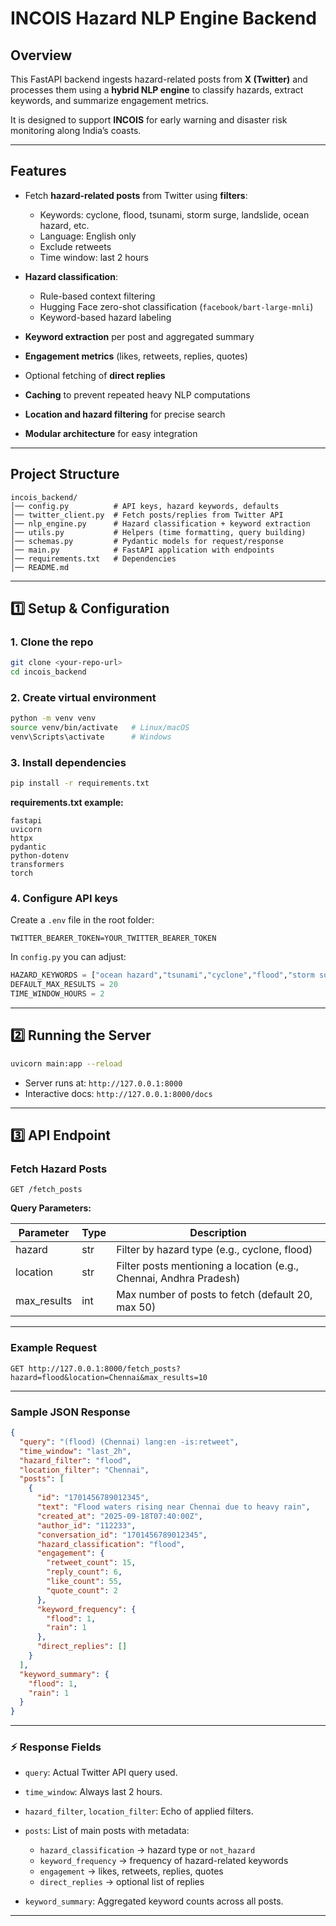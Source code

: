 
# INCOIS Hazard NLP Engine Backend

## Overview

This FastAPI backend ingests hazard-related posts from **X (Twitter)** and processes them using a **hybrid NLP engine** to classify hazards, extract keywords, and summarize engagement metrics.

It is designed to support **INCOIS** for early warning and disaster risk monitoring along India’s coasts.

---

## Features

* Fetch **hazard-related posts** from Twitter using **filters**:

  * Keywords: cyclone, flood, tsunami, storm surge, landslide, ocean hazard, etc.
  * Language: English only
  * Exclude retweets
  * Time window: last 2 hours
* **Hazard classification**:

  * Rule-based context filtering
  * Hugging Face zero-shot classification (`facebook/bart-large-mnli`)
  * Keyword-based hazard labeling
* **Keyword extraction** per post and aggregated summary
* **Engagement metrics** (likes, retweets, replies, quotes)
* Optional fetching of **direct replies**
* **Caching** to prevent repeated heavy NLP computations
* **Location and hazard filtering** for precise search
* **Modular architecture** for easy integration

---

## Project Structure

```
incois_backend/
│── config.py          # API keys, hazard keywords, defaults
│── twitter_client.py  # Fetch posts/replies from Twitter API
│── nlp_engine.py      # Hazard classification + keyword extraction
│── utils.py           # Helpers (time formatting, query building)
│── schemas.py         # Pydantic models for request/response
│── main.py            # FastAPI application with endpoints
│── requirements.txt   # Dependencies
│── README.md
```

---

## 1️⃣ Setup & Configuration

### 1. Clone the repo

```bash
git clone <your-repo-url>
cd incois_backend
```

### 2. Create virtual environment

```bash
python -m venv venv
source venv/bin/activate   # Linux/macOS
venv\Scripts\activate      # Windows
```

### 3. Install dependencies

```bash
pip install -r requirements.txt
```

**requirements.txt example:**

```
fastapi
uvicorn
httpx
pydantic
python-dotenv
transformers
torch
```

### 4. Configure API keys

Create a `.env` file in the root folder:

```
TWITTER_BEARER_TOKEN=YOUR_TWITTER_BEARER_TOKEN
```

In `config.py` you can adjust:

```python
HAZARD_KEYWORDS = ["ocean hazard","tsunami","cyclone","flood","storm surge","landslide","heavy rain"]
DEFAULT_MAX_RESULTS = 20
TIME_WINDOW_HOURS = 2
```

---

## 2️⃣ Running the Server

```bash
uvicorn main:app --reload
```

* Server runs at: `http://127.0.0.1:8000`
* Interactive docs: `http://127.0.0.1:8000/docs`

---

## 3️⃣ API Endpoint

### **Fetch Hazard Posts**

```
GET /fetch_posts
```

**Query Parameters:**

| Parameter    | Type | Description                                                        |
| ------------ | ---- | ------------------------------------------------------------------ |
| hazard       | str  | Filter by hazard type (e.g., cyclone, flood)                       |
| location     | str  | Filter posts mentioning a location (e.g., Chennai, Andhra Pradesh) |
| max\_results | int  | Max number of posts to fetch (default 20, max 50)                  |

---

### **Example Request**

```
GET http://127.0.0.1:8000/fetch_posts?hazard=flood&location=Chennai&max_results=10
```

---

### **Sample JSON Response**

```json
{
  "query": "(flood) (Chennai) lang:en -is:retweet",
  "time_window": "last_2h",
  "hazard_filter": "flood",
  "location_filter": "Chennai",
  "posts": [
    {
      "id": "1701456789012345",
      "text": "Flood waters rising near Chennai due to heavy rain",
      "created_at": "2025-09-18T07:40:00Z",
      "author_id": "112233",
      "conversation_id": "1701456789012345",
      "hazard_classification": "flood",
      "engagement": {
        "retweet_count": 15,
        "reply_count": 6,
        "like_count": 55,
        "quote_count": 2
      },
      "keyword_frequency": {
        "flood": 1,
        "rain": 1
      },
      "direct_replies": []
    }
  ],
  "keyword_summary": {
    "flood": 1,
    "rain": 1
  }
}
```

---

### ⚡ Response Fields

* `query`: Actual Twitter API query used.
* `time_window`: Always last 2 hours.
* `hazard_filter`, `location_filter`: Echo of applied filters.
* `posts`: List of main posts with metadata:

  * `hazard_classification` → hazard type or `not_hazard`
  * `keyword_frequency` → frequency of hazard-related keywords
  * `engagement` → likes, retweets, replies, quotes
  * `direct_replies` → optional list of replies
* `keyword_summary`: Aggregated keyword counts across all posts.

---

